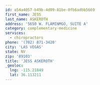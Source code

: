 ```yaml
---
id: a54a4057-b49b-4d09-81be-0fb6adbb5669
first_name: JESS
last_name: ASKEROTH
address: '5650 W. FLAMINMGO, SUITE A'
category: complementary-medicine
services:
  - chiropractors
phone: '(702) 871-3420'
city: 'LAS VEGAS'
state: NV
zip: '89103'
title: 'JESS ASKEROTH'
_geoloc:
  lng: -115.21849
  lat: 36.113211
---
```

